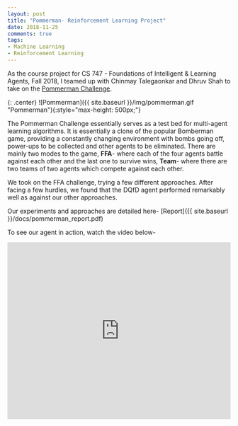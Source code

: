 ```yaml
---
layout: post
title: "Pommerman- Reinforcement Learning Project"
date: 2018-11-25
comments: true
tags:
- Machine Learning
- Reinforcement Learning
---
```



As the course project for CS 747 - Foundations of Intelligent & Learning Agents, Fall 2018, I teamed up with Chinmay Talegaonkar and Dhruv Shah to take on the [Pommerman Challenge](https://www.pommerman.com/).  


{: .center}
![Pommerman]({{ site.baseurl }}/img/pommerman.gif "Pommerman"){:style="max-height: 500px;"}

The Pommerman Challenge essentially serves as a test bed for multi-agent learning algorithms. It is essentially a clone of the popular Bomberman game, providing a constantly changing environment with bombs going off, power-ups to be collected and other agents to be eliminated. There are mainly two modes to the game, **FFA**- where each of the four agents battle against each other and the last one to survive wins, **Team**- where there are two teams of two agents which compete against each other.  

We took on the FFA challenge, trying a few different approaches. After facing a few hurdles, we found that the DQfD agent performed remarkably well as against our other approaches.  

Our experiments and approaches are detailed here- [Report]({{ site.baseurl }}/docs/pommerman_report.pdf)

To see our agent in action, watch the video below-

<iframe width="100%" height="400px" src="https://www.youtube.com/embed/DtiyIrMZ69A" frameborder="0" allow="accelerometer; autoplay; encrypted-media; gyroscope; picture-in-picture" allowfullscreen=""></iframe>



